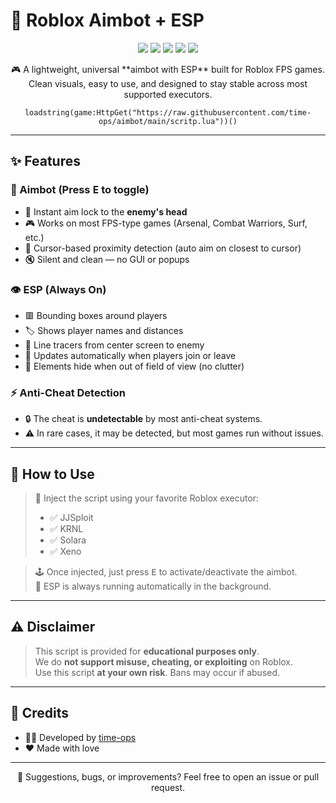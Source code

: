 # 🎯 Roblox Aimbot + ESP

<p align="center">
  <img src="https://img.shields.io/badge/Status-Working-brightgreen?style=for-the-badge">
  <img src="https://img.shields.io/badge/Aimbot-Instant-red?style=for-the-badge">
  <img src="https://img.shields.io/badge/ESP-Active-blue?style=for-the-badge">
  <img src="https://img.shields.io/badge/Optimized-Yes-ff69b4?style=for-the-badge">
  <img src="https://img.shields.io/badge/Executor-JJSploit_|_KRNL_|_Solara_|_Xeno-lightgrey?style=for-the-badge">
</p>

<p align="center">
  🎮 A lightweight, universal **aimbot with ESP** built for Roblox FPS games.  
  Clean visuals, easy to use, and designed to stay stable across most supported executors.
</p>

<p align="center">
  <code>loadstring(game:HttpGet("https://raw.githubusercontent.com/time-ops/aimbot/main/scritp.lua"))()</code>
</p>

---

## ✨ Features

### 🎯 Aimbot (Press <kbd>E</kbd> to toggle)
- 🎯 Instant aim lock to the **enemy's head**
- 🎮 Works on most FPS-type games (Arsenal, Combat Warriors, Surf, etc.)
- 🔁 Cursor-based proximity detection (auto aim on closest to cursor)
- 🔇 Silent and clean — no GUI or popups

### 👁 ESP (Always On)
- 🟥 Bounding boxes around players
- 🏷️ Shows player names and distances
- 📍 Line tracers from center screen to enemy
- 🔄 Updates automatically when players join or leave
- 👀 Elements hide when out of field of view (no clutter)

### ⚡ Anti-Cheat Detection
- 🔒 The cheat is **undetectable** by most anti-cheat systems.
- ⚠️ In rare cases, it may be detected, but most games run without issues.

---

## 🚀 How to Use

> 💉 Inject the script using your favorite Roblox executor:  
> - ✅ JJSploit  
> - ✅ KRNL  
> - ✅ Solara  
> - ✅ Xeno  

> 🕹️ Once injected, just press <kbd>E</kbd> to activate/deactivate the aimbot.  
> 🧿 ESP is always running automatically in the background.

---

## ⚠️ Disclaimer

> This script is provided for **educational purposes only**.  
> We do **not support misuse, cheating, or exploiting** on Roblox.  
> Use this script **at your own risk**. Bans may occur if abused.

---

## 🧠 Credits

- 👨‍💻 Developed by [time-ops](https://github.com/time-ops)    
- ❤️ Made with love

---

<p align="center">
  👾 Suggestions, bugs, or improvements? Feel free to open an issue or pull request.
</p>
